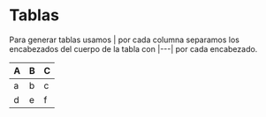# Tablas
Para generar tablas usamos \| por cada columna separamos los encabezados del cuerpo de la tabla con \|---| por cada encabezado.

| A | B | C |  
|---|---|---|
|a|b|c|
|d|e|f|  



